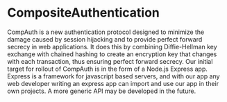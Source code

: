 # CompositeAuthentication

CompAuth is a new authentication protocol designed to minimize the damage caused by session hijacking and to provide perfect forward secrecy in web applications. It does this by combining Diffie-Hellman key exchange with chained hashing to create an encryption key that changes with each transaction, thus ensuring perfect forward secrecy.
Our initial target for rollout of CompAuth is in the form of a Node.js Express app. Express is a framework for javascript based servers, and with our app any web developer writing an express app can import and use our app in their own projects. A more generic API may be developed in the future.
